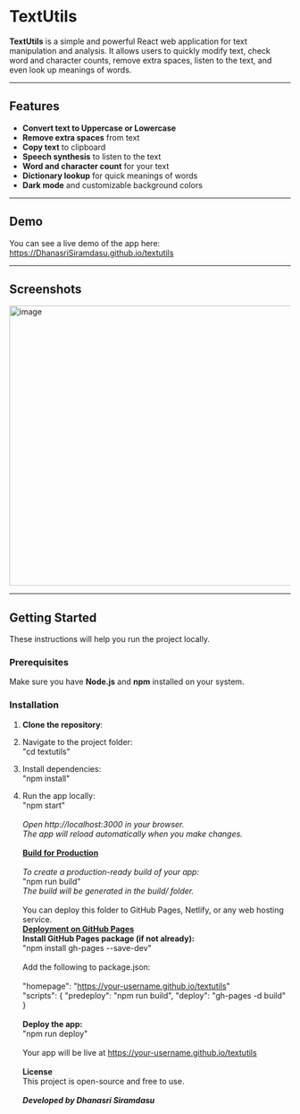 # TextUtils

**TextUtils** is a simple and powerful React web application for text manipulation and analysis. It allows users to quickly modify text, check word and character counts, remove extra spaces, listen to the text, and even look up meanings of words.

---

## Features

- **Convert text to Uppercase or Lowercase**  
- **Remove extra spaces** from text  
- **Copy text** to clipboard  
- **Speech synthesis** to listen to the text  
- **Word and character count** for your text  
- **Dictionary lookup** for quick meanings of words  
- **Dark mode** and customizable background colors  

---

## Demo

You can see a live demo of the app here:  
https://DhanasriSiramdasu.github.io/textutils

---

## Screenshots

<img width="800" height="500" alt="image" src="https://github.com/user-attachments/assets/2e99b9c4-c1b0-41e0-bfde-d35929a251bc" />


---

## Getting Started

These instructions will help you run the project locally.

### Prerequisites

Make sure you have **Node.js** and **npm** installed on your system.

### Installation

1. **Clone the repository**:

2. Navigate to the project folder:</br>
   "cd textutils"
3. Install dependencies:</br>
   "npm install"
4. Run the app locally:</br>
   "npm start"</br>
   </br>
   <i>Open http://localhost:3000 in your browser. </br>
   The app will reload automatically when you make changes.</i></br></br>
   <u><b>Build for Production</b></u></br> </br>
   <i>To create a production-ready build of your app:</i> </br>
   "npm run build"</br>
   <i>The build will be generated in the build/ folder.</i></br></br>
   You can deploy this folder to GitHub Pages, Netlify, or any web hosting service. </br>
   <u><b>Deployment on GitHub Pages</b></u></br>
   <b>Install GitHub Pages package (if not already):</b> </br>
   "npm install gh-pages --save-dev"</br></br>
   Add the following to package.json: </br></br>"homepage": "https://your-username.github.io/textutils"
   </br>"scripts": { "predeploy": "npm run build", "deploy": "gh-pages -d build" } </br></br>
   <b>Deploy the app:</b></br>
   "npm run deploy"</br></br>
   Your app will be live at https://your-username.github.io/textutils </br></br>
   <b>License</b>
   </br>This project is open-source and free to use.</br></br>
   <b><i>Developed by Dhanasri Siramdasu</i></b>
